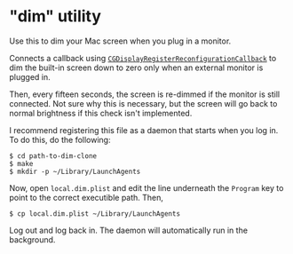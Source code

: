 # "dim" utility

Use this to dim your Mac screen when you plug in a monitor.

Connects a callback using [`CGDisplayRegisterReconfigurationCallback`](https://developer.apple.com/documentation/coregraphics/1455336-cgdisplayregisterreconfiguration?language=objc) to dim the built-in screen down to zero only when an external monitor is plugged in.

Then, every fifteen seconds, the screen is re-dimmed if the monitor is still connected. Not sure why this is necessary, but the screen will go back to normal brightness if this check isn't implemented.

I recommend registering this file as a daemon that starts when you log in. To do this, do the following:

```
$ cd path-to-dim-clone
$ make
$ mkdir -p ~/Library/LaunchAgents
```

Now, open `local.dim.plist` and edit the line underneath the `Program` key to point to the correct executible path. Then,

```
$ cp local.dim.plist ~/Library/LaunchAgents
```

Log out and log back in. The daemon will automatically run in the background.
